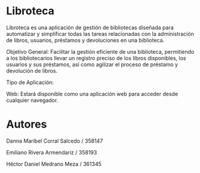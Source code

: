 # Libroteca

Libroteca es una aplicación de gestión de bibliotecas diseñada para automatizar y simplificar todas las tareas relacionadas con la administración de libros, usuarios, préstamos y devoluciones en una biblioteca.

Objetivo General: Facilitar la gestión eficiente de una biblioteca, permitiendo a los bibliotecarios llevar un registro preciso de los libros disponibles, los usuarios y sus préstamos, así como agilizar el proceso de préstamo y devolución de libros.

Tipo de Aplicación:

Web: Estará disponible como una aplicación web para acceder desde cualquier navegador.

# Autores
Danna Maribel Corral Salcedo / 358147

Emiliano Rivera Armendariz / 358193

Héctor Daniel Medrano Meza / 361345